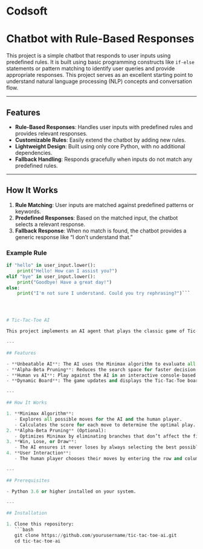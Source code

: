 # Codsoft
# Chatbot with Rule-Based Responses

This project is a simple chatbot that responds to user inputs using predefined rules. It is built using basic programming constructs like `if-else` statements or pattern matching to identify user queries and provide appropriate responses. This project serves as an excellent starting point to understand natural language processing (NLP) concepts and conversation flow.

---

## Features

- **Rule-Based Responses**: Handles user inputs with predefined rules and provides relevant responses.
- **Customizable Rules**: Easily extend the chatbot by adding new rules.
- **Lightweight Design**: Built using only core Python, with no additional dependencies.
- **Fallback Handling**: Responds gracefully when inputs do not match any predefined rules.

---

## How It Works

1. **Rule Matching**: User inputs are matched against predefined patterns or keywords.
2. **Predefined Responses**: Based on the matched input, the chatbot selects a relevant response.
3. **Fallback Response**: When no match is found, the chatbot provides a generic response like “I don’t understand that.”

### Example Rule
```python
if "hello" in user_input.lower():
    print("Hello! How can I assist you?")
elif "bye" in user_input.lower():
    print("Goodbye! Have a great day!")
else:
    print("I'm not sure I understand. Could you try rephrasing?")```




# Tic-Tac-Toe AI

This project implements an AI agent that plays the classic game of Tic-Tac-Toe against a human player. The AI is designed to be unbeatable by leveraging algorithms like Minimax, with or without Alpha-Beta Pruning. This project is a great way to explore concepts in game theory, decision-making, and basic search algorithms.

---

## Features

- **Unbeatable AI**: The AI uses the Minimax algorithm to evaluate all possible moves and choose the optimal one.
- **Alpha-Beta Pruning**: Reduces the search space for faster decision-making (optional).
- **Human vs AI**: Play against the AI in an interactive console-based game.
- **Dynamic Board**: The game updates and displays the Tic-Tac-Toe board after every move.

---

## How It Works

1. **Minimax Algorithm**: 
   - Explores all possible moves for the AI and the human player.
   - Calculates the score for each move to determine the optimal play.
2. **Alpha-Beta Pruning** (Optional):
   - Optimizes Minimax by eliminating branches that don’t affect the final decision.
3. **Win, Lose, or Draw**:
   - The AI ensures it never loses by always selecting the best possible move.
4. **User Interaction**:
   - The human player chooses their moves by entering the row and column numbers.

---

## Prerequisites

- Python 3.6 or higher installed on your system.

---

## Installation

1. Clone this repository:
   ```bash
   git clone https://github.com/yourusername/tic-tac-toe-ai.git
   cd tic-tac-toe-ai

